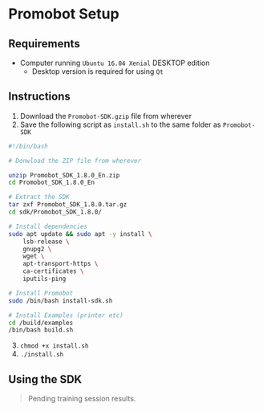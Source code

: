# Promobot Setup 


## Requirements 

- Computer running `Ubuntu 16.04 Xenial` DESKTOP edition
  - Desktop version is required for using `Qt`


## Instructions 

1. Download the `Promobot-SDK.gzip` file from wherever  
2. Save the following script as `install.sh` to the same folder as `Promobot-SDK`  

```bash
#!/bin/bash

# Donwload the ZIP file from wherever

unzip Promobot_SDK_1.8.0_En.zip
cd Promobot_SDK_1.8.0_En

# Extract the SDK
tar zxf Promobot_SDK_1.8.0.tar.gz
cd sdk/Promobot_SDK_1.8.0/

# Install dependencies
sudo apt update && sudo apt -y install \
    lsb-release \
    gnupg2 \
    wget \
    apt-transport-https \
    ca-certificates \
    iputils-ping

# Install Promobot
sudo /bin/bash install-sdk.sh

# Install Examples (printer etc)
cd /build/examples
/bin/bash build.sh
```

3. `chmod +x install.sh`
4. `./install.sh` 


## Using the SDK 

> Pending training session results. 

